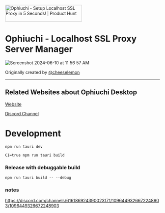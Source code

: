 <a href="https://www.producthunt.com/posts/ophiuchi?embed=true&utm_source=badge-featured&utm_medium=badge&utm_souce=badge-ophiuchi" target="_blank"><img src="https://api.producthunt.com/widgets/embed-image/v1/featured.svg?post_id=462347&theme=light" alt="Ophiuchi - Setup&#0032;Localhost&#0032;SSL&#0032;Proxy&#0032;in&#0032;5&#0032;Seconds&#0033; | Product Hunt" style="width: 250px; height: 54px;" width="250" height="54" /></a>


# Ophiuchi - Localhost SSL Proxy Server Manager


![Screenshot 2024-06-10 at 11 56 57 AM](https://github.com/apilylabs/ophiuchi-desktop/assets/5467111/a5b465b6-065e-43c4-ac66-bf8a502d5bae)



Originally created by [@cheeselemon](https://github.com/cheeselemon)


--- 

## Related Websites about Ophiuchi Desktop

[Website](https://www.ophiuchi.dev/)

[Discord Channel](https://discord.gg/fpp8kNyPtz)


# Development

```
npm run tauri dev
```

```
CI=true npm run tauri build 
```


### Release with debuggable build
```
npm run tauri build -- --debug

```

### notes 

https://discord.com/channels/616186924390023171/1096449326672248903/1096449326672248903

